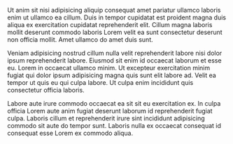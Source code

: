 Ut anim sit nisi adipisicing aliquip consequat amet pariatur ullamco laboris enim ut ullamco ea cillum. Duis in tempor cupidatat est proident magna duis aliqua ex exercitation cupidatat reprehenderit elit. Cillum magna laboris mollit deserunt commodo laboris Lorem velit ea sunt consectetur deserunt non officia mollit. Amet ullamco do amet duis sunt.

Veniam adipisicing nostrud cillum nulla velit reprehenderit labore nisi dolor ipsum reprehenderit labore. Eiusmod sit enim id occaecat laborum et esse eu. Lorem in occaecat ullamco minim. Ut excepteur exercitation minim fugiat qui dolor ipsum adipisicing magna quis sunt elit labore ad. Velit ea tempor ut quis eu qui culpa labore. Ut culpa enim incididunt quis consectetur officia laboris.

Labore aute irure commodo occaecat ea sit sit eu exercitation ex. In culpa officia Lorem aute anim fugiat deserunt laborum id reprehenderit fugiat culpa. Laboris cillum et reprehenderit irure sint incididunt adipisicing commodo sit aute do tempor sunt. Laboris nulla ex occaecat consequat id consequat esse Lorem ex commodo aliqua.